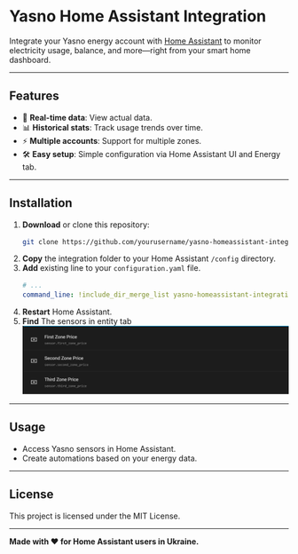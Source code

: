 # Yasno Home Assistant Integration

Integrate your Yasno energy account with [Home Assistant](https://www.home-assistant.io/) to monitor electricity usage, balance, and more—right from your smart home dashboard.

---

## Features

- 🔌 **Real-time data**: View actual data.
- 📊 **Historical stats**: Track usage trends over time.
- ⚡ **Multiple accounts**: Support for multiple zones.
- 🛠️ **Easy setup**: Simple configuration via Home Assistant UI and Energy tab.

---

## Installation

1. **Download** or clone this repository:
    ```bash
    git clone https://github.com/yourusername/yasno-homeassistant-integration.git
    ```
2. **Copy** the integration folder to your Home Assistant `/config` directory.
3. **Add** existing line to your `configuration.yaml` file.
    ```yaml
    # ...
    command_line: !include_dir_merge_list yasno-homeassistant-integration/sensors
    ```
4. **Restart** Home Assistant.
5. **Find** The sensors in entity tab
![](docs/images/image.png)

---

## Usage

- Access Yasno sensors in Home Assistant.
- Create automations based on your energy data.

---

## License

This project is licensed under the MIT License.

---

**Made with ❤️ for Home Assistant users in Ukraine.**

